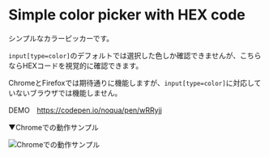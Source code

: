 # Simple color picker with HEX code

シンプルなカラーピッカーです。

```input[type=color]```のデフォルトでは選択した色しか確認できませんが、こちらならHEXコードを視覚的に確認できます。

ChromeとFirefoxでは期待通りに機能しますが、```input[type=color]```に対応していないブラウザでは機能しません。

DEMO　https://codepen.io/noqua/pen/wRRyjj

▼Chromeでの動作サンプル

![Chromeでの動作サンプル](https://github.com/noqua/Simple-color-picker-with-HEX-code/blob/images/chrome-view.gif)
